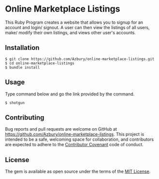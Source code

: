 # Online Marketplace Listings

This Ruby Program creates a website that allows you to signup for an account and login/ signout. A user can then view the listings of all users, make/ modify their own listings, and views other user's accounts.

## Installation

    $ git clone https://github.com/Azbury/online-marketplace-listings.git
    $ cd online-marketplace-listings
    $ bundle install

## Usage

Type command below and go the link provided by the command.

    $ shotgun

## Contributing

Bug reports and pull requests are welcome on GitHub at https://github.com/Azbury/online-marketplace-listings. This project is intended to be a safe, welcoming space for collaboration, and contributors are expected to adhere to the [Contributor Covenant](contributor-covenant.org) code of conduct.

## License

The gem is available as open source under the terms of the [MIT License](http://opensource.org/licenses/MIT).
